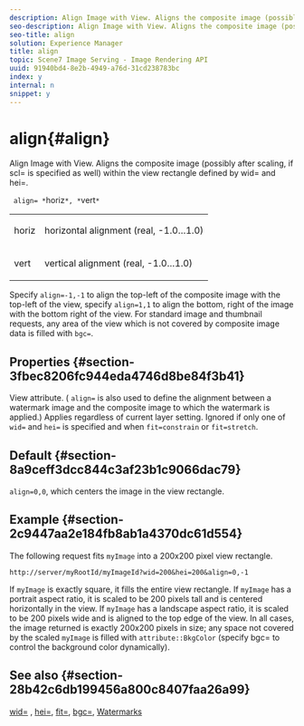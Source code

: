 ```yaml
---
description: Align Image with View. Aligns the composite image (possibly after scaling, if scl= is specified as well) within the view rectangle defined by wid= and hei=.
seo-description: Align Image with View. Aligns the composite image (possibly after scaling, if scl= is specified as well) within the view rectangle defined by wid= and hei=.
seo-title: align
solution: Experience Manager
title: align
topic: Scene7 Image Serving - Image Rendering API
uuid: 91940bd4-8e2b-4949-a76d-31cd238783bc
index: y
internal: n
snippet: y
---
```


# align{#align}

Align Image with View. Aligns the composite image (possibly after scaling, if scl= is specified as well) within the view rectangle defined by wid= and hei=.

 ` align= *`horiz`*, *`vert`*`

<table id="simpletable_4CB26F72A56D4515B767C303F8E8A1CF"> 
 <tr class="strow"> 
  <td class="stentry"> <p> <span class="codeph"> <span class="varname"> horiz </span> </span> </p> </td> 
  <td class="stentry"> <p>horizontal alignment (real, -1.0…1.0) </p> </td> 
 </tr> 
 <tr class="strow"> 
  <td class="stentry"> <p> <span class="codeph"> <span class="varname"> vert </span> </span> </p> </td> 
  <td class="stentry"> <p>vertical alignment (real, -1.0…1.0) </p> </td> 
 </tr> 
</table>

Specify `align=-1,-1` to align the top-left of the composite image with the top-left of the view, specify `align=1,1` to align the bottom, right of the image with the bottom right of the view. For standard image and thumbnail requests, any area of the view which is not covered by composite image data is filled with `bgc=`.

## Properties {#section-3fbec8206fc944eda4746d8be84f3b41}

View attribute. ( `align=` is also used to define the alignment between a watermark image and the composite image to which the watermark is applied.) Applies regardless of current layer setting. Ignored if only one of `wid=` and `hei=` is specified and when `fit=constrain` or `fit=stretch`.

## Default {#section-8a9ceff3dcc844c3af23b1c9066dac79}

`align=0,0`, which centers the image in the view rectangle.

## Example {#section-2c9447aa2e184fb8ab1a4370dc61d554}

The following request fits `myImage` into a 200x200 pixel view rectangle.

`http://server/myRootId/myImageId?wid=200&hei=200&align=0,-1`

If `myImage` is exactly square, it fills the entire view rectangle. If `myImage` has a portrait aspect ratio, it is scaled to be 200 pixels tall and is centered horizontally in the view. If `myImage` has a landscape aspect ratio, it is scaled to be 200 pixels wide and is aligned to the top edge of the view. In all cases, the image returned is exactly 200x200 pixels in size; any space not covered by the scaled `myImage` is filled with `attribute::BkgColor` (specify bgc= to control the background color dynamically).

## See also {#section-28b42c6db199456a800c8407faa26a99}

[wid=](../../../../../is-api/http-ref/image-serving-api-ref/c-http-protocol-reference/c-command-reference/r-is-http-wid.md#reference-bfeadcb67bf4485f851eb21345527e47) , [hei=](../../../../../is-api/http-ref/image-serving-api-ref/c-http-protocol-reference/c-command-reference/r-is-http-hei.md#reference-6d6f556ccc0e4b98a815e8a5c1944a96), [fit=](../../../../../is-api/http-ref/image-serving-api-ref/c-http-protocol-reference/c-command-reference/r-fit.md#reference-f11bff6d93d143d6b135de3a923bc989), [bgc=](../../../../../is-api/http-ref/image-serving-api-ref/c-http-protocol-reference/c-command-reference/r-bgc.md#reference-53376175f617446fbe5c69120f834b88), [Watermarks](../../../../../is-api/http-ref/image-serving-api-ref/c-http-protocol-reference/c-syntax-and-features/r-watermarks.md#reference-35d2c3a2c98349b792921c6cb8e73832) 
